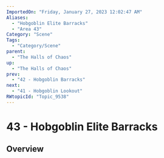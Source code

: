 ```yaml
---
ImportedOn: "Friday, January 27, 2023 12:02:47 AM"
Aliases:
  - "Hobgoblin Elite Barracks"
  - "Area 43"
Category: "Scene"
Tags:
  - "Category/Scene"
parent:
  - "The Halls of Chaos"
up:
  - "The Halls of Chaos"
prev:
  - "42 - Hobgoblin Barracks"
next:
  - "41 - Hobgoblin Lookout"
RWtopicId: "Topic_9538"
---
```

# 43 - Hobgoblin Elite Barracks
## Overview
